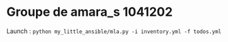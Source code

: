 # Groupe de amara_s 1041202

Launch : `python my_little_ansible/mla.py -i inventory.yml -f todos.yml`
